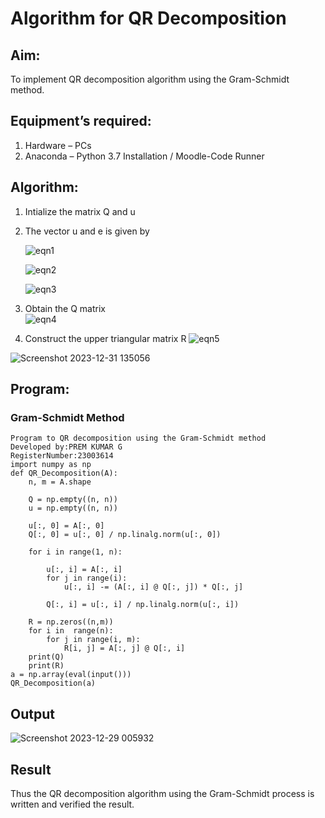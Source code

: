 # Algorithm for QR Decomposition
## Aim:
To implement QR decomposition algorithm using the Gram-Schmidt method.
## Equipment’s required:
1.	Hardware – PCs
2.	Anaconda – Python 3.7 Installation / Moodle-Code Runner
## Algorithm:
1.	Intialize the matrix Q and u
2.	The vector u and e is given by

    ![eqn1](./ex4.jpg)

    ![eqn2](./ex6.jpg)

    ![eqn3](./ex3.jpg)

3.	Obtain the Q matrix   
    ![eqn4](./ex1.jpg)
4.	Construct the upper triangular matrix R
    ![eqn5](./ex2.jpg)


![Screenshot 2023-12-31 135056](https://github.com/PremkumarG3/QRdecomposition/assets/138955646/13adbc54-e490-47bd-a301-a66e89dcd4a2)

## Program:
### Gram-Schmidt Method
```
Program to QR decomposition using the Gram-Schmidt method
Developed by:PREM KUMAR G
RegisterNumber:23003614 
import numpy as np
def QR_Decomposition(A):
    n, m = A.shape
    
    Q = np.empty((n, n))
    u = np.empty((n, n))
    
    u[:, 0] = A[:, 0]
    Q[:, 0] = u[:, 0] / np.linalg.norm(u[:, 0])
    
    for i in range(1, n):
        
        u[:, i] = A[:, i]
        for j in range(i):
            u[:, i] -= (A[:, i] @ Q[:, j]) * Q[:, j]
            
        Q[:, i] = u[:, i] / np.linalg.norm(u[:, i])
        
    R = np.zeros((n,m))
    for i in  range(n):
        for j in range(i, m):
            R[i, j] = A[:, j] @ Q[:, i]
    print(Q)
    print(R)
a = np.array(eval(input()))
QR_Decomposition(a)
```

## Output
![Screenshot 2023-12-29 005932](https://github.com/PremkumarG3/QRdecomposition/assets/138955646/c395de81-ecff-4e25-af09-49051c8fed38)
## Result
Thus the QR decomposition algorithm using the Gram-Schmidt process is written and verified the result.

